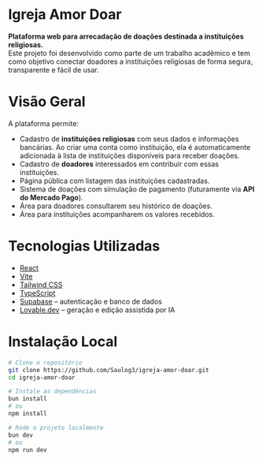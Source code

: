 # Igreja Amor Doar

**Plataforma web para arrecadação de doações destinada a instituições religiosas.**  
Este projeto foi desenvolvido como parte de um trabalho acadêmico e tem como objetivo conectar doadores a instituições religiosas de forma segura, transparente e fácil de usar.

# Visão Geral

A plataforma permite:

- Cadastro de **instituições religiosas** com seus dados e informações bancárias. Ao criar uma conta como instituição, ela é automaticamente adicionada à lista de instituições disponíveis para receber doações.
- Cadastro de **doadores** interessados em contribuir com essas instituições.
- Página pública com listagem das instituições cadastradas.
- Sistema de doações com simulação de pagamento (futuramente via **API do Mercado Pago**).
- Área para doadores consultarem seu histórico de doações.
- Área para instituições acompanharem os valores recebidos.

# Tecnologias Utilizadas

- [React](https://reactjs.org/)  
- [Vite](https://vitejs.dev/)  
- [Tailwind CSS](https://tailwindcss.com/)  
- [TypeScript](https://www.typescriptlang.org/)  
- [Supabase](https://supabase.com/) – autenticação e banco de dados  
- [Lovable.dev](https://lovable.dev/) – geração e edição assistida por IA  

# Instalação Local

```bash
# Clone o repositório
git clone https://github.com/Saulog3/igreja-amor-doar.git
cd igreja-amor-doar

# Instale as dependências
bun install
# ou
npm install

# Rode o projeto localmente
bun dev
# ou
npm run dev


